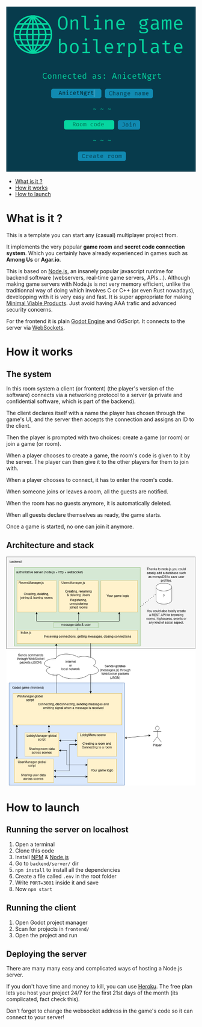 
![Screenshot](resources/screenshot1-croped.png)

- [What is it ?](#what-is-it-)
- [How it works](#how-it-works)
- [How to launch](#how-to-launch)


# What is it ?

This is a template you can start any (casual) multiplayer project from.

It implements the very popular **game room** and **secret code connection system**. Which you
certainly have already experienced in games such as **Among Us** or **Agar.io**.

This is based on [Node.js](https://nodejs.org/en/), an insanely popular javascript runtime for backend software (webservers,
real-time game servers, APIs...). Although making game servers with Node.js is not very memory efficient,
unlike the traditionnal way of doing which involves C or C++ (or even Rust nowadays), developping with
it is very easy and fast. It is super appropriate for making [Minimal Viable Products](https://www.youtube.com/watch?v=F_1km66t8jQ). Just avoid having AAA trafic and
advanced security concerns.

For the frontend it is plain [Godot Engine](https://godotengine.org/) and GdScript. 
It connects to the server via [WebSockets](https://docs.godotengine.org/en/stable/tutorials/networking/websocket.html).

# How it works

## The system

In this room system a client (or frontent) (the player's version of the software) connects via a 
networking protocol to a server (a private and confidential software, which is part of the backend).

The client declares itself with a name the player has chosen through the game's UI,
and the server then accepts the connection and assigns an ID to the client.

Then the player is prompted with two choices: create a game (or room) or join a game (or room).

When a player chooses to create a game, the room's code is given to it by the server. The player can 
then give it to the other players for them to join with.

When a player chooses to connect, it has to enter the room's code.

When someone joins or leaves a room, all the guests are notified.

When the room has no guests anymore, it is automatically deleted.

When all guests declare themselves as ready, the game starts.

Once a game is started, no one can join it anymore.

## Architecture and stack

![Archi](resources/archi_diagram.png)

# How to launch

## Running the server on localhost

1. Open a terminal
2. Clone this code
3. Install [NPM](https://www.npmjs.com/) & [Node.js](https://nodejs.org/en/)
4. Go to `backend/server/` dir
5. `npm install` to install all the dependencies
6. Create a file called `.env` in the root folder
7. Write `PORT=3001` inside it and save
8. Now `npm start`

## Running the client

1. Open Godot project manager
2. Scan for projects in `frontend/`
3. Open the project and run

## Deploying the server

There are many many easy and complicated ways of hosting a Node.js server.

If you don't have time and money to kill, you can use [Heroku](https://devcenter.heroku.com/articles/getting-started-with-nodejs).
The free plan lets you host your project 24/7 for the first 21st days of the month (its complicated, fact check this).

Don't forget to change the websocket address in the game's code so it can connect to your server!
